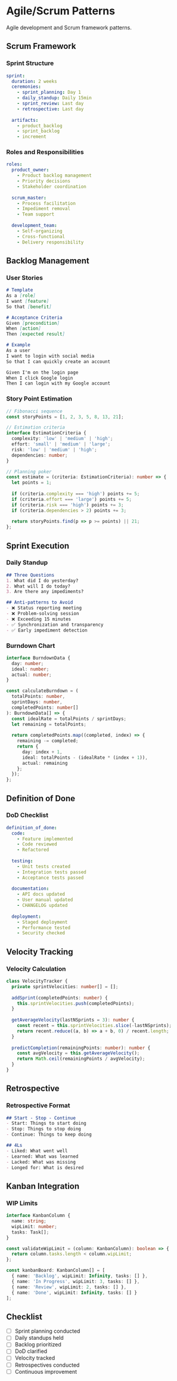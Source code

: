 # Agile/Scrum Patterns

Agile development and Scrum framework patterns.

## Scrum Framework

### Sprint Structure
```yaml
sprint:
  duration: 2 weeks
  ceremonies:
    - sprint_planning: Day 1
    - daily_standup: Daily 15min
    - sprint_review: Last day
    - retrospective: Last day
  
  artifacts:
    - product_backlog
    - sprint_backlog
    - increment
```

### Roles and Responsibilities
```yaml
roles:
  product_owner:
    - Product backlog management
    - Priority decisions
    - Stakeholder coordination
  
  scrum_master:
    - Process facilitation
    - Impediment removal
    - Team support
  
  development_team:
    - Self-organizing
    - Cross-functional
    - Delivery responsibility
```

## Backlog Management

### User Stories
```markdown
# Template
As a [role]
I want [feature]
So that [benefit]

# Acceptance Criteria
Given [precondition]
When [action]
Then [expected result]

# Example
As a user
I want to login with social media
So that I can quickly create an account

Given I'm on the login page
When I click Google login
Then I can login with my Google account
```

### Story Point Estimation
```typescript
// Fibonacci sequence
const storyPoints = [1, 2, 3, 5, 8, 13, 21];

// Estimation criteria
interface EstimationCriteria {
  complexity: 'low' | 'medium' | 'high';
  effort: 'small' | 'medium' | 'large';
  risk: 'low' | 'medium' | 'high';
  dependencies: number;
}

// Planning poker
const estimate = (criteria: EstimationCriteria): number => {
  let points = 1;
  
  if (criteria.complexity === 'high') points += 5;
  if (criteria.effort === 'large') points += 5;
  if (criteria.risk === 'high') points += 3;
  if (criteria.dependencies > 2) points += 3;
  
  return storyPoints.find(p => p >= points) || 21;
};
```

## Sprint Execution

### Daily Standup
```markdown
## Three Questions
1. What did I do yesterday?
2. What will I do today?
3. Are there any impediments?

## Anti-patterns to Avoid
- ❌ Status reporting meeting
- ❌ Problem-solving session
- ❌ Exceeding 15 minutes
- ✅ Synchronization and transparency
- ✅ Early impediment detection
```

### Burndown Chart
```typescript
interface BurndownData {
  day: number;
  ideal: number;
  actual: number;
}

const calculateBurndown = (
  totalPoints: number,
  sprintDays: number,
  completedPoints: number[]
): BurndownData[] => {
  const idealRate = totalPoints / sprintDays;
  let remaining = totalPoints;
  
  return completedPoints.map((completed, index) => {
    remaining -= completed;
    return {
      day: index + 1,
      ideal: totalPoints - (idealRate * (index + 1)),
      actual: remaining
    };
  });
};
```

## Definition of Done

### DoD Checklist
```yaml
definition_of_done:
  code:
    - Feature implemented
    - Code reviewed
    - Refactored
  
  testing:
    - Unit tests created
    - Integration tests passed
    - Acceptance tests passed
  
  documentation:
    - API docs updated
    - User manual updated
    - CHANGELOG updated
  
  deployment:
    - Staged deployment
    - Performance tested
    - Security checked
```

## Velocity Tracking

### Velocity Calculation
```typescript
class VelocityTracker {
  private sprintVelocities: number[] = [];
  
  addSprint(completedPoints: number) {
    this.sprintVelocities.push(completedPoints);
  }
  
  getAverageVelocity(lastNSprints = 3): number {
    const recent = this.sprintVelocities.slice(-lastNSprints);
    return recent.reduce((a, b) => a + b, 0) / recent.length;
  }
  
  predictCompletion(remainingPoints: number): number {
    const avgVelocity = this.getAverageVelocity();
    return Math.ceil(remainingPoints / avgVelocity);
  }
}
```

## Retrospective

### Retrospective Format
```markdown
## Start - Stop - Continue
- Start: Things to start doing
- Stop: Things to stop doing
- Continue: Things to keep doing

## 4Ls
- Liked: What went well
- Learned: What was learned
- Lacked: What was missing
- Longed for: What is desired
```

## Kanban Integration

### WIP Limits
```typescript
interface KanbanColumn {
  name: string;
  wipLimit: number;
  tasks: Task[];
}

const validateWipLimit = (column: KanbanColumn): boolean => {
  return column.tasks.length < column.wipLimit;
};

const kanbanBoard: KanbanColumn[] = [
  { name: 'Backlog', wipLimit: Infinity, tasks: [] },
  { name: 'In Progress', wipLimit: 3, tasks: [] },
  { name: 'Review', wipLimit: 2, tasks: [] },
  { name: 'Done', wipLimit: Infinity, tasks: [] }
];
```

## Checklist
- [ ] Sprint planning conducted
- [ ] Daily standups held
- [ ] Backlog prioritized
- [ ] DoD clarified
- [ ] Velocity tracked
- [ ] Retrospectives conducted
- [ ] Continuous improvement